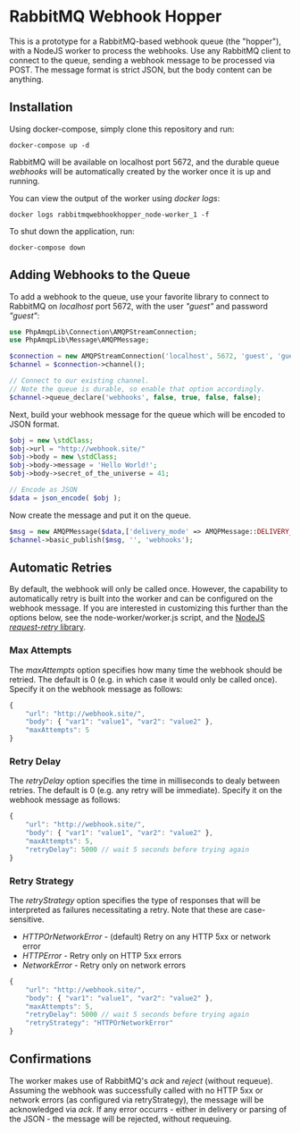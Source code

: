 # RabbitMQ Webhook Hopper

This is a prototype for a RabbitMQ-based webhook queue (the "hopper"), with a NodeJS worker to process the webhooks.  Use any RabbitMQ client to connect to the queue, sending a webhook message to be processed via POST.  The message format is strict JSON, but the body content can be anything.

## Installation

Using docker-compose, simply clone this repository and run:
```
docker-compose up -d
```
RabbitMQ will be available on localhost port 5672, and the durable queue _webhooks_ will be automatically created by the worker once it is up and running.

You can view the output of the worker using _docker logs_:
```
docker logs rabbitmqwebhookhopper_node-worker_1 -f
```

To shut down the application, run:
```
docker-compose down
```
## Adding Webhooks to the Queue
To add a webhook to the queue, use your favorite library to connect to RabbitMQ on _localhost_ port 5672, with the user *"guest"* and password *"guest"*:

```php
use PhpAmqpLib\Connection\AMQPStreamConnection;
use PhpAmqpLib\Message\AMQPMessage;

$connection = new AMQPStreamConnection('localhost', 5672, 'guest', 'guest');
$channel = $connection->channel();

// Connect to our existing channel.
// Note the queue is durable, so enable that option accordingly.
$channel->queue_declare('webhooks', false, true, false, false);

```

Next, build your webhook message for the queue which will be encoded to JSON format.

```php
$obj = new \stdClass;
$obj->url = "http://webhook.site/"
$obj->body = new \stdClass;
$obj->body->message = 'Hello World!';
$obj->body->secret_of_the_universe = 41;

// Encode as JSON
$data = json_encode( $obj );
```

Now create the message and put it on the queue.

```php 
$msg = new AMQPMessage($data,['delivery_mode' => AMQPMessage::DELIVERY_MODE_PERSISTENT] );
$channel->basic_publish($msg, '', 'webhooks');
```

## Automatic Retries
By default, the webhook will only be called once.  However, the capability to automatically retry is built into the worker and can be configured on the webhook message.  If you are interested in customizing this further than the options below, see the node-worker/worker.js script, and the [NodeJS _request-retry_ library](https://github.com/FGRibreau/node-request-retry).

### Max Attempts
The _maxAttempts_ option specifies how many time the webhook should be retried.  The default is 0 (e.g. in which case it would only be called once).  Specify it on the webhook message as follows:

```javascript
{
    "url": "http://webhook.site/",
    "body": { "var1": "value1", "var2": "value2" },
    "maxAttempts": 5
}
```

### Retry Delay
The _retryDelay_ option specifies the time in milliseconds to dealy between retries.  The default is 0 (e.g. any retry will be immediate).  Specify it on the webhook message as follows:

```javascript
{
    "url": "http://webhook.site/",
    "body": { "var1": "value1", "var2": "value2" },
    "maxAttempts": 5,
    "retryDelay": 5000 // wait 5 seconds before trying again
}
```

### Retry Strategy
The _retryStrategy_ option specifies the type of responses that will be interpreted as failures necessitating a retry.  Note that these are case-sensitive.

- *HTTPOrNetworkError* - (default) Retry on any HTTP 5xx or network error
- *HTTPError* - Retry only on HTTP 5xx errors
- *NetworkError* - Retry only on network errors

```javascript
{
    "url": "http://webhook.site/",
    "body": { "var1": "value1", "var2": "value2" },
    "maxAttempts": 5,
    "retryDelay": 5000 // wait 5 seconds before trying again
    "retryStrategy": "HTTPOrNetworkError"
}
```

## Confirmations
The worker makes use of RabbitMQ's _ack_ and _reject_ (without requeue).  Assuming the webhook was successfully called with no HTTP 5xx or network errors (as configured via retryStrategy), the message will be acknowledged via _ack_.  If any error occurrs - either in delivery or parsing of the JSON - the message will be rejected, without requeuing.
